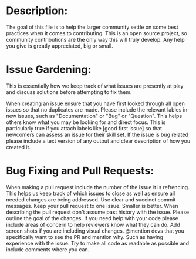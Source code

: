 # Description:
The goal of this file is to help the larger community settle on some best practices when it comes to contributing. This is an open source project, so community contributions are the only way this will truly develop. Any help you give is greatly appreciated, big or small.

# Issue Gardening:
This is essentially how we keep track of what issues are presently at play and discuss solutions before attempting to fix them.

When creating an issue ensure that you have first looked through all open issues so that no duplicates are made.
Please include the relevant lables in new issues, such as "Documentation" or "Bug" or "Question". This helps others know what you may be looking for and direct focus. This is particularly true if you attach labels like [good first issue] so that newcomers can assess an issue for their skill set.
If the issue is bug related please include a text version of any output and clear description of how you created it.
# Bug Fixing and Pull Requests:
When making a pull request include the number of the issue it is refrencing. This helps us keep track of which issues to close as well as ensure all needed changes are being addressed.
Use clear and succinct commit messages.
Keep your pull request to one issue. Smaller is better.
When describing the pull request don't assume past history with the issue. Please outline the goal of the changes.
If you need help with your code please include areas of concern to help reviewers know what they can do.
Add screen shots if you are including visual changes.
@mention devs that you specifically want to see the PR and mention why. Such as having experience with the issue.
Try to make all code as readable as possible and include comments where you can.
